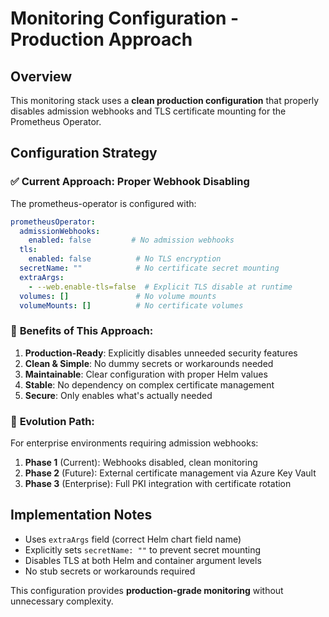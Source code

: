 # Monitoring Configuration - Production Approach

## Overview

This monitoring stack uses a **clean production configuration** that properly disables admission webhooks and TLS certificate mounting for the Prometheus Operator.

## Configuration Strategy

### ✅ **Current Approach: Proper Webhook Disabling**

The prometheus-operator is configured with:

```yaml
prometheusOperator:
  admissionWebhooks:
    enabled: false         # No admission webhooks
  tls:
    enabled: false          # No TLS encryption
  secretName: ""            # No certificate secret mounting
  extraArgs:
    - --web.enable-tls=false  # Explicit TLS disable at runtime
  volumes: []               # No volume mounts
  volumeMounts: []          # No certificate volumes
```

### 🎯 **Benefits of This Approach:**

1. **Production-Ready**: Explicitly disables unneeded security features
2. **Clean & Simple**: No dummy secrets or workarounds needed
3. **Maintainable**: Clear configuration with proper Helm values
4. **Stable**: No dependency on complex certificate management
5. **Secure**: Only enables what's actually needed

### 🚀 **Evolution Path:**

For enterprise environments requiring admission webhooks:

1. **Phase 1** (Current): Webhooks disabled, clean monitoring
2. **Phase 2** (Future): External certificate management via Azure Key Vault
3. **Phase 3** (Enterprise): Full PKI integration with certificate rotation

## Implementation Notes

- Uses `extraArgs` field (correct Helm chart field name)
- Explicitly sets `secretName: ""` to prevent secret mounting
- Disables TLS at both Helm and container argument levels
- No stub secrets or workarounds required

This configuration provides **production-grade monitoring** without unnecessary complexity.
